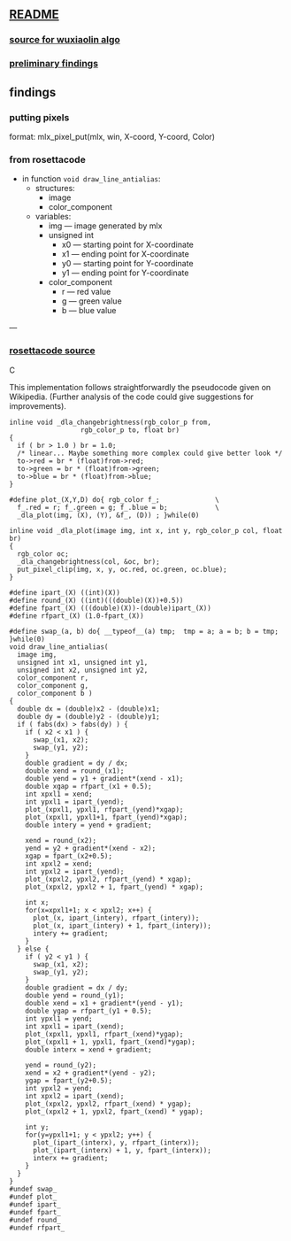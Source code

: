 ##	[README](../README.md#)  
###	[source for wuxiaolin algo](#rosettacode-source)  
###	[preliminary findings](#findings)  



##	findings

###	putting pixels

format:
mlx_pixel_put(mlx, win, X-coord, Y-coord, Color)

###	from rosettacode

- in function `void draw_line_antialias`:  
	- structures:
		- image
		- color_component
	- variables:
		- img				— image generated by mlx
		- unsigned int
			-  x0	— starting point for X-coordinate
			-  x1	— ending point for X-coordinate
			-  y0	— starting point for Y-coordinate
			-  y1	— ending point for Y-coordinate
		- color_component
			-  r 	— red value
			-  g 	— green value
			-  b 	— blue value

—


###	[rosettacode source](https://rosettacode.org/wiki/Xiaolin_Wu%27s_line_algorithm#C)  
C

This implementation follows straightforwardly the pseudocode given on Wikipedia. (Further analysis of the code could give suggestions for improvements).

<!-- 	void draw_line_antialias(
	        image img,
	        unsigned int x0, unsigned int y0,
	        unsigned int x1, unsigned int y1,
	        color_component r,
	        color_component g,
	        color_component b );
 -->	
	inline void _dla_changebrightness(rgb_color_p from,
					  rgb_color_p to, float br)
	{
	  if ( br > 1.0 ) br = 1.0;
	  /* linear... Maybe something more complex could give better look */
	  to->red = br * (float)from->red;
	  to->green = br * (float)from->green;
	  to->blue = br * (float)from->blue;
	}
	
	#define plot_(X,Y,D) do{ rgb_color f_;				\
	  f_.red = r; f_.green = g; f_.blue = b;			\
	  _dla_plot(img, (X), (Y), &f_, (D)) ; }while(0)
	
	inline void _dla_plot(image img, int x, int y, rgb_color_p col, float br)
	{
	  rgb_color oc;
	  _dla_changebrightness(col, &oc, br);
	  put_pixel_clip(img, x, y, oc.red, oc.green, oc.blue);
	}
	
	#define ipart_(X) ((int)(X))
	#define round_(X) ((int)(((double)(X))+0.5))
	#define fpart_(X) (((double)(X))-(double)ipart_(X))
	#define rfpart_(X) (1.0-fpart_(X))
	
	#define swap_(a, b) do{ __typeof__(a) tmp;  tmp = a; a = b; b = tmp; }while(0)
	void draw_line_antialias(
	  image img,
	  unsigned int x1, unsigned int y1,
	  unsigned int x2, unsigned int y2,
	  color_component r,
	  color_component g,
	  color_component b )
	{
	  double dx = (double)x2 - (double)x1;
	  double dy = (double)y2 - (double)y1;
	  if ( fabs(dx) > fabs(dy) ) {
	    if ( x2 < x1 ) {
	      swap_(x1, x2);
	      swap_(y1, y2);
	    }
	    double gradient = dy / dx;
	    double xend = round_(x1);
	    double yend = y1 + gradient*(xend - x1);
	    double xgap = rfpart_(x1 + 0.5);
	    int xpxl1 = xend;
	    int ypxl1 = ipart_(yend);
	    plot_(xpxl1, ypxl1, rfpart_(yend)*xgap);
	    plot_(xpxl1, ypxl1+1, fpart_(yend)*xgap);
	    double intery = yend + gradient;
	
	    xend = round_(x2);
	    yend = y2 + gradient*(xend - x2);
	    xgap = fpart_(x2+0.5);
	    int xpxl2 = xend;
	    int ypxl2 = ipart_(yend);
	    plot_(xpxl2, ypxl2, rfpart_(yend) * xgap);
	    plot_(xpxl2, ypxl2 + 1, fpart_(yend) * xgap);
	
	    int x;
	    for(x=xpxl1+1; x < xpxl2; x++) {
	      plot_(x, ipart_(intery), rfpart_(intery));
	      plot_(x, ipart_(intery) + 1, fpart_(intery));
	      intery += gradient;
	    }
	  } else {
	    if ( y2 < y1 ) {
	      swap_(x1, x2);
	      swap_(y1, y2);
	    }
	    double gradient = dx / dy;
	    double yend = round_(y1);
	    double xend = x1 + gradient*(yend - y1);
	    double ygap = rfpart_(y1 + 0.5);
	    int ypxl1 = yend;
	    int xpxl1 = ipart_(xend);
	    plot_(xpxl1, ypxl1, rfpart_(xend)*ygap);
	    plot_(xpxl1 + 1, ypxl1, fpart_(xend)*ygap);
	    double interx = xend + gradient;
	
	    yend = round_(y2);
	    xend = x2 + gradient*(yend - y2);
	    ygap = fpart_(y2+0.5);
	    int ypxl2 = yend;
	    int xpxl2 = ipart_(xend);
	    plot_(xpxl2, ypxl2, rfpart_(xend) * ygap);
	    plot_(xpxl2 + 1, ypxl2, fpart_(xend) * ygap);
	
	    int y;
	    for(y=ypxl1+1; y < ypxl2; y++) {
	      plot_(ipart_(interx), y, rfpart_(interx));
	      plot_(ipart_(interx) + 1, y, fpart_(interx));
	      interx += gradient;
	    }
	  }
	}
	#undef swap_
	#undef plot_
	#undef ipart_
	#undef fpart_
	#undef round_
	#undef rfpart_
